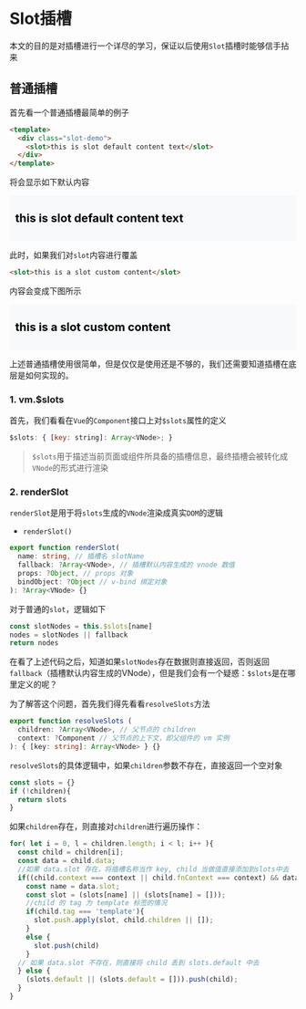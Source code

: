 # Slot插槽

本文的目的是对插槽进行一个详尽的学习，保证以后使用`Slot`插槽时能够信手拈来

## 普通插槽

首先看一个普通插槽最简单的例子

```html
<template>
  <div class="slot-demo">
    <slot>this is slot default content text</slot>
  </div>
</template>
```

将会显示如下默认内容

<div style="height: 60px; line-height:60px; padding: 10px; font-weight:bold; font-size:20px; background:#f8f9fa; color: black">
  this is slot default content text
</div>

此时，如果我们对`slot`内容进行覆盖

```html
<slot>this is a slot custom content</slot>
```

内容会变成下图所示

<div style="height: 60px; line-height:60px; padding: 10px; font-weight:bold; font-size:20px; background:#f8f9fa; color: black">
  this is a slot custom content
</div>


上述普通插槽使用很简单，但是仅仅是使用还是不够的，我们还需要知道插槽在底层是如何实现的。

### 1. vm.$slots

首先，我们看看在`Vue`的`Component`接口上对`$slots`属性的定义

```javascript
$slots: { [key: string]: Array<VNode>; }
```

> `$slots`用于描述当前页面或组件所具备的插槽信息，最终插槽会被转化成`VNode`的形式进行渲染

### 2. renderSlot

`renderSlot`是用于将`slots`生成的`VNode`渲染成真实`DOM`的逻辑

- `renderSlot()`
```typescript
export function renderSlot(
  name: string, // 插槽名 slotName
  fallback: ?Array<VNode>, // 插槽默认内容生成的 vnode 数值
  props: ?Object, // props 对象
  bindObject: ?Object // v-bind 绑定对象
): ?Array<VNode> {}
```

对于普通的`slot`，逻辑如下

```typescript
const slotNodes = this.$slots[name]
nodes = slotNodes || fallback
return nodes
```

在看了上述代码之后，知道如果`slotNodes`存在数据则直接返回，否则返回`fallback`（插槽默认内容生成的VNode），但是我们会有一个疑惑：`$slots`是在哪里定义的呢？

为了解答这个问题，首先我们得先看看`resolveSlots`方法

```typescript
export function resolveSlots (
  children: ?Array<VNode>, // 父节点的 children
  context: ?Component // 父节点的上下文，即父组件的 vm 实例
): { [key: string]: Array<VNode> } {}
```

`resolveSlots`的具体逻辑中，如果`children`参数不存在，直接返回一个空对象

```javascript
const slots = {}
if (!children){
  return slots
}
```

如果`children`存在，则直接对`children`进行遍历操作：

```javascript
for( let i = 0, l = children.length; i < l; i++ ){
  const child = children[i];
  const data = child.data;
  //如果 data.slot 存在，将插槽名称当作 key, child 当做值直接添加到slots中去
  if((child.context === context || child.fnContext === context) && data && data.slot != null){
    const name = data.slot;
    const slot = (slots[name] || (slots[name] = []));
    //child 的 tag 为 template 标签的情况
    if(child.tag === 'template'){
      slot.push.apply(slot, child.children || []);
    }
    else {
      slot.push(child)
    }
  // 如果 data.slot 不存在，则直接将 child 丢到 slots.default 中去
  } else {
    (slots.default || (slots.default = [])).push(child);
  }
}
```